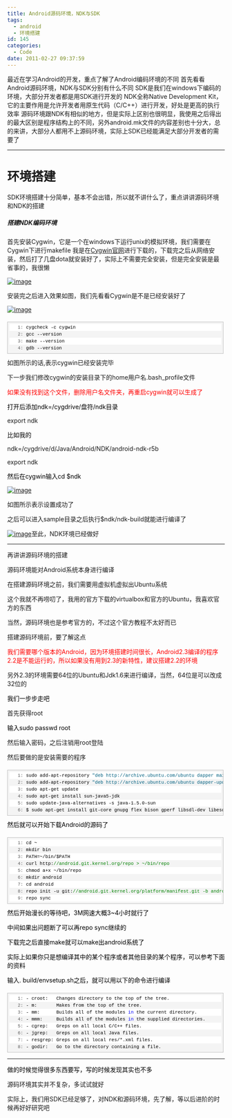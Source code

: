 ```yaml
---
title: Android源码环境，NDK与SDK
tags:
  - android
  - 环境搭建
id: 145
categories:
  - Code
date: 2011-02-27 09:37:59
---
```


最近在学习Android的开发，重点了解了Android编码环境的不同
首先看看Android源码环境，NDK与SDK分别有什么不同
SDK是我们在windows下编码的环境，大部分开发者都是用SDK进行开发的
NDK全称Native Development Kit，它的主要作用是允许开发者用原生代码（C/C++）进行开发，好处是更高的执行效率
源码环境跟NDK有相似的地方，但是实际上区别也很明显，我使用之后得出的最大区别是程序结构上的不同，另外android.mk文件的内容差别也十分大，总的来讲，大部分人都用不上源码环境，实际上SDK已经能满足大部分开发者的需要了

* * *

# 环境搭建

SDK环境搭建十分简单，基本不会出错，所以就不讲什么了，重点讲讲源码环境和NDK的搭建

##### 搭建NDK编码环境

首先安装Cygwin，它是一个在windows下运行unix的模拟环境，我们需要在Cygwin下进行makefile
我是在[Cygwin官网](http://www.cygwin.com/)进行下载的，下载完之后从网络安装，然后打了几盘dota就安装好了，实际上不需要完全安装，但是完全安装是最省事的，我很懒

[![image](http://tinone.net/wp-content/uploads/2011/02/image_thumb.png "image")](http://tinone.net/wp-content/uploads/2011/02/image.png)

安装完之后进入效果如图，我们先看看Cygwin是不是已经安装好了

[![image](http://tinone.net/wp-content/uploads/2011/02/image_thumb1.png "image")](http://tinone.net/wp-content/uploads/2011/02/image1.png)

<!--.csharpcode, .csharpcode pre { 	font-size: small; 	color: black; 	font-family: consolas, "Courier New", courier, monospace; 	background-color: #ffffff; 	/*white-space: pre;*/ } .csharpcode pre { margin: 0em; } .csharpcode .rem { color: #008000; } .csharpcode .kwrd { color: #0000ff; } .csharpcode .str { color: #006080; } .csharpcode .op { color: #0000c0; } .csharpcode .preproc { color: #cc6633; } .csharpcode .asp { background-color: #ffff00; } .csharpcode .html { color: #800000; } .csharpcode .attr { color: #ff0000; } .csharpcode .alt  { 	background-color: #f4f4f4; 	width: 100%; 	margin: 0em; } .csharpcode .lnum { color: #606060; } -->
<div id="codeSnippetWrapper" style="text-align: left; line-height: 12pt; background-color: #f4f4f4; margin: 20px 0px 10px; width: 97.5%; font-family: 'Courier New', courier, monospace; direction: ltr; max-height: 200px; font-size: 8pt; overflow: auto; cursor: text; border: silver 1px solid; padding: 4px;">
<div id="codeSnippet" style="text-align: left; line-height: 12pt; background-color: #f4f4f4; width: 100%; font-family: 'Courier New', courier, monospace; direction: ltr; color: black; font-size: 8pt; overflow: visible; border-style: none; padding: 0px;">
<pre style="text-align: left; line-height: 12pt; background-color: white; margin: 0em; width: 100%; font-family: 'Courier New', courier, monospace; direction: ltr; color: black; font-size: 8pt; overflow: visible; border-style: none; padding: 0px;"><span id="lnum1" style="color: #606060;">   1:</span> cygcheck -c cygwin</pre>
<!--CRLF-->
<pre style="text-align: left; line-height: 12pt; background-color: #f4f4f4; margin: 0em; width: 100%; font-family: 'Courier New', courier, monospace; direction: ltr; color: black; font-size: 8pt; overflow: visible; border-style: none; padding: 0px;"><span id="lnum2" style="color: #606060;">   2:</span> gcc --version</pre>
<!--CRLF-->
<pre style="text-align: left; line-height: 12pt; background-color: white; margin: 0em; width: 100%; font-family: 'Courier New', courier, monospace; direction: ltr; color: black; font-size: 8pt; overflow: visible; border-style: none; padding: 0px;"><span id="lnum3" style="color: #606060;">   3:</span> make --version</pre>
<!--CRLF-->
<pre style="text-align: left; line-height: 12pt; background-color: #f4f4f4; margin: 0em; width: 100%; font-family: 'Courier New', courier, monospace; direction: ltr; color: black; font-size: 8pt; overflow: visible; border-style: none; padding: 0px;"><span id="lnum4" style="color: #606060;">   4:</span> gdb --version</pre>
<!--CRLF-->

</div>
</div>
如图所示的话,表示cygwin已经安装完毕

下一步我们修改cygwin的安装目录下的home用户名.bash_profile文件

<span style="color: #ff0000;">如果没有找到这个文件，删除用户名文件夹，再重启cygwin就可以生成了

</span><span style="color: #000000;">打开后添加ndk=/cygdrive/盘符/ndk目录

export ndk</span>

<span style="color: #000000;">比如我的

ndk=/cygdrive/d/Java/Android/NDK/android-ndk-r5b

export ndk

</span>

<span style="color: #000000;">然后在cygwin输入cd $ndk</span><span style="color: #000000;">

</span>

[![image](http://tinone.net/wp-content/uploads/2011/02/image_thumb2.png "image")](http://tinone.net/wp-content/uploads/2011/02/image2.png)

如图所示表示设置成功了

之后可以进入sample目录之后执行$ndk/ndk-build就能进行编译了

[![image](http://tinone.net/wp-content/uploads/2011/02/image_thumb3.png "image")](http://tinone.net/wp-content/uploads/2011/02/image3.png)至此，NDK环境已经做好

* * *
再讲讲源码环境的搭建

源码环境能对Android系统本身进行编译

在搭建源码环境之前，我们需要用虚拟机虚拟出Ubuntu系统

这个我就不再唠叨了，我用的官方下载的virtualbox和官方的Ubuntu，我喜欢官方的东西

当然，源码环境也是参考官方的，不过这个官方教程不太好而已

搭建源码环境前，要了解这点

<span style="color: #ff0000;">我们需要哪个版本的Android，因为环境搭建时间很长，Android2.3编译的程序2.2是不能运行的，所以如果没有用到2.3的新特性，建议搭建2.2的环境

另外2.3的环境需要64位的Ubuntu和Jdk1.6来进行编译，当然，64位是可以改成32位的</span>

<span style="color: #ff0000;"> </span>

<span style="color: #ff0000;"> </span><span style="color: #ff0000;"><span style="color: #000000;">我们一步步走吧

首先获得root</span></span>

<span style="color: #ff0000;"><span style="color: #000000;">输入sudo passwd root

然后输入密码，之后注销用root登陆

然后要做的是安装需要的程序

</span><span style="color: #000000;"> </span>
<div id="codeSnippetWrapper" style="text-align: left; line-height: 12pt; background-color: #f4f4f4; margin: 20px 0px 10px; width: 97.5%; font-family: 'Courier New', courier, monospace; direction: ltr; max-height: 200px; font-size: 8pt; overflow: auto; cursor: text; border: silver 1px solid; padding: 4px;">
<div id="codeSnippet" style="text-align: left; line-height: 12pt; background-color: #f4f4f4; width: 100%; font-family: 'Courier New', courier, monospace; direction: ltr; color: black; font-size: 8pt; overflow: visible; border-style: none; padding: 0px;">
<pre style="text-align: left; line-height: 12pt; background-color: white; margin: 0em; width: 100%; font-family: 'Courier New', courier, monospace; direction: ltr; color: black; font-size: 8pt; overflow: visible; border-style: none; padding: 0px;"><span id="lnum1" style="color: #606060;">   1:</span> sudo add-apt-repository <span style="color: #006080;">"deb http://archive.ubuntu.com/ubuntu dapper main multiverse"</span></pre>
<!--CRLF-->
<pre style="text-align: left; line-height: 12pt; background-color: #f4f4f4; margin: 0em; width: 100%; font-family: 'Courier New', courier, monospace; direction: ltr; color: black; font-size: 8pt; overflow: visible; border-style: none; padding: 0px;"><span id="lnum2" style="color: #606060;">   2:</span> sudo add-apt-repository <span style="color: #006080;">"deb http://archive.ubuntu.com/ubuntu dapper-updates main multiverse"</span></pre>
<!--CRLF-->
<pre style="text-align: left; line-height: 12pt; background-color: white; margin: 0em; width: 100%; font-family: 'Courier New', courier, monospace; direction: ltr; color: black; font-size: 8pt; overflow: visible; border-style: none; padding: 0px;"><span id="lnum3" style="color: #606060;">   3:</span> sudo apt-get update</pre>
<!--CRLF-->
<pre style="text-align: left; line-height: 12pt; background-color: #f4f4f4; margin: 0em; width: 100%; font-family: 'Courier New', courier, monospace; direction: ltr; color: black; font-size: 8pt; overflow: visible; border-style: none; padding: 0px;"><span id="lnum4" style="color: #606060;">   4:</span> sudo apt-get install sun-java5-jdk</pre>
<!--CRLF-->
<pre style="text-align: left; line-height: 12pt; background-color: white; margin: 0em; width: 100%; font-family: 'Courier New', courier, monospace; direction: ltr; color: black; font-size: 8pt; overflow: visible; border-style: none; padding: 0px;"><span id="lnum5" style="color: #606060;">   5:</span> sudo update-java-alternatives -s java-1.5.0-sun</pre>
<!--CRLF-->
<pre style="text-align: left; line-height: 12pt; background-color: #f4f4f4; margin: 0em; width: 100%; font-family: 'Courier New', courier, monospace; direction: ltr; color: black; font-size: 8pt; overflow: visible; border-style: none; padding: 0px;"><span id="lnum6" style="color: #606060;">   6:</span> $ sudo apt-get install git-core gnupg flex bison gperf libsdl-dev libesd0-dev libwxgtk2.6-dev build-essential zip curl libncurses5-dev zlib1g-dev</pre>
<!--CRLF-->

</div>
</div>
<span style="color: #000000;">然后就可以开始下载Android的源码了

</span>
<div id="codeSnippetWrapper" style="text-align: left; line-height: 12pt; background-color: #f4f4f4; margin: 20px 0px 10px; width: 97.5%; font-family: 'Courier New', courier, monospace; direction: ltr; max-height: 200px; font-size: 8pt; overflow: auto; cursor: text; border: silver 1px solid; padding: 4px;">
<div id="codeSnippet" style="text-align: left; line-height: 12pt; background-color: #f4f4f4; width: 100%; font-family: 'Courier New', courier, monospace; direction: ltr; color: black; font-size: 8pt; overflow: visible; border-style: none; padding: 0px;">
<pre style="text-align: left; line-height: 12pt; background-color: white; margin: 0em; width: 100%; font-family: 'Courier New', courier, monospace; direction: ltr; color: black; font-size: 8pt; overflow: visible; border-style: none; padding: 0px;"><span style="color: #000000;"><span id="lnum1" style="color: #606060;">   1:</span> cd ~</span></pre>
<!--CRLF-->
<pre style="text-align: left; line-height: 12pt; background-color: #f4f4f4; margin: 0em; width: 100%; font-family: 'Courier New', courier, monospace; direction: ltr; color: black; font-size: 8pt; overflow: visible; border-style: none; padding: 0px;"><span style="color: #000000;"><span id="lnum2" style="color: #606060;">   2:</span> mkdir bin</span></pre>
<!--CRLF-->
<pre style="text-align: left; line-height: 12pt; background-color: white; margin: 0em; width: 100%; font-family: 'Courier New', courier, monospace; direction: ltr; color: black; font-size: 8pt; overflow: visible; border-style: none; padding: 0px;"><span style="color: #000000;"><span id="lnum3" style="color: #606060;">   3:</span> PATH=~/bin/$PATH</span></pre>
<!--CRLF-->
<pre style="text-align: left; line-height: 12pt; background-color: #f4f4f4; margin: 0em; width: 100%; font-family: 'Courier New', courier, monospace; direction: ltr; color: black; font-size: 8pt; overflow: visible; border-style: none; padding: 0px;"><span style="color: #000000;"><span id="lnum4" style="color: #606060;">   4:</span> curl http:<span style="color: #008000;">//android.git.kernel.org/repo &gt; ~/bin/repo</span></span></pre>
<!--CRLF-->
<pre style="text-align: left; line-height: 12pt; background-color: white; margin: 0em; width: 100%; font-family: 'Courier New', courier, monospace; direction: ltr; color: black; font-size: 8pt; overflow: visible; border-style: none; padding: 0px;"><span style="color: #000000;"><span id="lnum5" style="color: #606060;">   5:</span> chmod a+x ~/bin/repo</span></pre>
<!--CRLF-->
<pre style="text-align: left; line-height: 12pt; background-color: #f4f4f4; margin: 0em; width: 100%; font-family: 'Courier New', courier, monospace; direction: ltr; color: black; font-size: 8pt; overflow: visible; border-style: none; padding: 0px;"><span style="color: #000000;"><span id="lnum6" style="color: #606060;">   6:</span> mkdir android</span></pre>
<!--CRLF-->
<pre style="text-align: left; line-height: 12pt; background-color: white; margin: 0em; width: 100%; font-family: 'Courier New', courier, monospace; direction: ltr; color: black; font-size: 8pt; overflow: visible; border-style: none; padding: 0px;"><span style="color: #000000;"><span id="lnum7" style="color: #606060;">   7:</span> cd android</span></pre>
<!--CRLF-->
<pre style="text-align: left; line-height: 12pt; background-color: #f4f4f4; margin: 0em; width: 100%; font-family: 'Courier New', courier, monospace; direction: ltr; color: black; font-size: 8pt; overflow: visible; border-style: none; padding: 0px;"><span style="color: #000000;"><span id="lnum8" style="color: #606060;">   8:</span> repo init -u git:<span style="color: #008000;">//android.git.kernel.org/platform/manifest.git -b android-2.2_r1.3</span></span></pre>
<!--CRLF-->
<pre style="text-align: left; line-height: 12pt; background-color: white; margin: 0em; width: 100%; font-family: 'Courier New', courier, monospace; direction: ltr; color: black; font-size: 8pt; overflow: visible; border-style: none; padding: 0px;"><span style="color: #000000;"><span id="lnum9" style="color: #606060;">   9:</span> repo sync</span></pre>
<!--CRLF-->

</div>
</div>
<span style="color: #000000;">然后开始漫长的等待吧，3M网速大概3~4小时就行了

中间如果出问题断了可以再repo sync继续的</span>

<span style="color: #000000;">下载完之后直接make就可以make出android系统了

实际上如果你只是想编译其中的某个程序或者其他目录的某个程序，可以参考下面的资料

输入. build/envsetup.sh之后，就可以用以下的命令进行编译
<div id="codeSnippetWrapper" style="text-align: left; line-height: 12pt; background-color: #f4f4f4; margin: 20px 0px 10px; width: 97.5%; font-family: 'Courier New', courier, monospace; direction: ltr; max-height: 200px; font-size: 8pt; overflow: auto; cursor: text; border: silver 1px solid; padding: 4px;">
<div id="codeSnippet" style="text-align: left; line-height: 12pt; background-color: #f4f4f4; width: 100%; font-family: 'Courier New', courier, monospace; direction: ltr; color: black; font-size: 8pt; overflow: visible; border-style: none; padding: 0px;">
<pre style="text-align: left; line-height: 12pt; background-color: white; margin: 0em; width: 100%; font-family: 'Courier New', courier, monospace; direction: ltr; color: black; font-size: 8pt; overflow: visible; border-style: none; padding: 0px;"><span id="lnum1" style="color: #606060;">   1:</span> - croot:   Changes directory to the top of the tree.</pre>
<!--CRLF-->
<pre style="text-align: left; line-height: 12pt; background-color: #f4f4f4; margin: 0em; width: 100%; font-family: 'Courier New', courier, monospace; direction: ltr; color: black; font-size: 8pt; overflow: visible; border-style: none; padding: 0px;"><span id="lnum2" style="color: #606060;">   2:</span> - m:       Makes from the top of the tree.</pre>
<!--CRLF-->
<pre style="text-align: left; line-height: 12pt; background-color: white; margin: 0em; width: 100%; font-family: 'Courier New', courier, monospace; direction: ltr; color: black; font-size: 8pt; overflow: visible; border-style: none; padding: 0px;"><span id="lnum3" style="color: #606060;">   3:</span> - mm:      Builds all of the modules <span style="color: #0000ff;">in</span> the current directory.</pre>
<!--CRLF-->
<pre style="text-align: left; line-height: 12pt; background-color: #f4f4f4; margin: 0em; width: 100%; font-family: 'Courier New', courier, monospace; direction: ltr; color: black; font-size: 8pt; overflow: visible; border-style: none; padding: 0px;"><span id="lnum4" style="color: #606060;">   4:</span> - mmm:     Builds all of the modules <span style="color: #0000ff;">in</span> the supplied directories.</pre>
<!--CRLF-->
<pre style="text-align: left; line-height: 12pt; background-color: white; margin: 0em; width: 100%; font-family: 'Courier New', courier, monospace; direction: ltr; color: black; font-size: 8pt; overflow: visible; border-style: none; padding: 0px;"><span id="lnum5" style="color: #606060;">   5:</span> - cgrep:   Greps on all local C/C++ files.</pre>
<!--CRLF-->
<pre style="text-align: left; line-height: 12pt; background-color: #f4f4f4; margin: 0em; width: 100%; font-family: 'Courier New', courier, monospace; direction: ltr; color: black; font-size: 8pt; overflow: visible; border-style: none; padding: 0px;"><span id="lnum6" style="color: #606060;">   6:</span> - jgrep:   Greps on all local Java files.</pre>
<!--CRLF-->
<pre style="text-align: left; line-height: 12pt; background-color: white; margin: 0em; width: 100%; font-family: 'Courier New', courier, monospace; direction: ltr; color: black; font-size: 8pt; overflow: visible; border-style: none; padding: 0px;"><span id="lnum7" style="color: #606060;">   7:</span> - resgrep: Greps on all local res/*.xml files.</pre>
<!--CRLF-->
<pre style="text-align: left; line-height: 12pt; background-color: #f4f4f4; margin: 0em; width: 100%; font-family: 'Courier New', courier, monospace; direction: ltr; color: black; font-size: 8pt; overflow: visible; border-style: none; padding: 0px;"><span id="lnum8" style="color: #606060;">   8:</span> - godir:   Go to the directory containing a file.</pre>
<!--CRLF-->

</div>
</div>
</span><span style="color: #000000;"> </span>

* * *
</span><span style="color: #000000;">做的时候觉得很多东西要写，写的时候发现其实也不多

源码环境其实并不复杂，多试试就好

实际上，我们用SDK已经足够了，对NDK和源码环境，先了解，等以后进阶的时候再好好研究吧

</span>

<span style="color: #000000;"> </span>